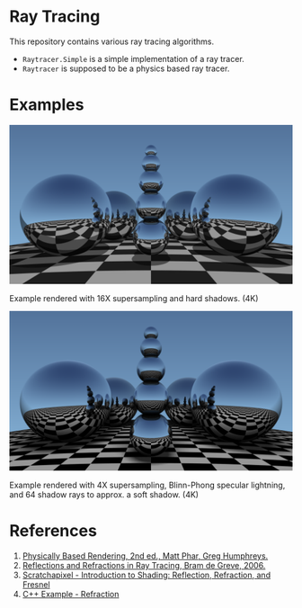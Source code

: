 # Ray Tracing

This repository contains various ray tracing algorithms.

 * `Raytracer.Simple` is a simple implementation of a ray tracer.
 * `Raytracer` is supposed to be a physics based ray tracer.

# Examples

![example1](img/20190128_094440_3840x2160_16XSS.png)

Example rendered with 16X supersampling and hard shadows. (4K)

![example2](img/20190128_185101_3840x2160_4XSS.png)

Example rendered with 4X supersampling, Blinn-Phong specular lightning, and 64 shadow rays to approx. a soft shadow. (4K)

# References

 1. [Physically Based Rendering, 2nd ed., Matt Phar, Greg Humphreys.](https://www.amazon.com/Physically-Based-Rendering-Theory-Implementation/dp/0123750792/ref=sr_1_3?ie=UTF8&qid=1548670312&sr=8-3&keywords=physically+based+rendering)
 2. [Reflections and Refractions in Ray Tracing, Bram de Greve, 2006.](https://graphics.stanford.edu/courses/cs148-10-summer/docs/2006--degreve--reflection_refraction.pdf)
 3. [Scratchapixel - Introduction to Shading: Reflection, Refraction, and Fresnel](https://www.scratchapixel.com/lessons/3d-basic-rendering/introduction-to-shading/reflection-refraction-fresnel)
 4. [C++ Example - Refraction](https://github.com/TomCrypto/Lambda/blob/master/src/materials/smoothglass.cpp)